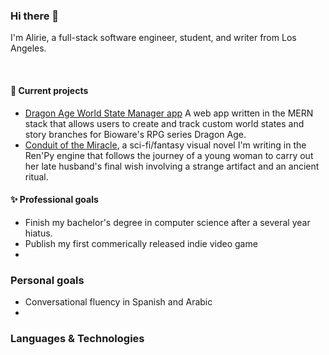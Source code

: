 ### Hi there 👋
I'm Alirie, a full-stack software engineer, student, and writer from Los Angeles. 

<br>

<!--
**AlirieGray/AlirieGray** is a ✨ _special_ ✨ repository because its `README.md` (this file) appears on your GitHub profile.

Here are some ideas to get you started:

- 🔭 I’m currently working on ...
- 🌱 I’m currently learning ...
- 👯 I’m looking to collaborate on ...
- 🤔 I’m looking for help with ...
- 💬 Ask me about ...
- 📫 How to reach me: ...
- 😄 Pronouns: she/her or he/him

- ⚡ Fun fact: ...
-->

#### :rose: Current projects
- [Dragon Age World State Manager app](https://github.com/AlirieGray/da-state-manager) A web app written in the MERN stack that allows users to create and track custom world states and story branches for Bioware's RPG series Dragon Age.  
- [Conduit of the Miracle](https://github.com/AlirieGray/prologue), a sci-fi/fantasy visual novel I'm writing in the Ren'Py engine that follows the journey of a young woman to carry out her late husband's final wish involving a strange artifact and an ancient ritual.

#### :sparkles: Professional goals
- Finish my bachelor's degree in computer science after a several year hiatus.
- Publish my first commerically released indie video game
- 

### Personal goals
- Conversational fluency in Spanish and Arabic
- 

### Languages & Technologies


